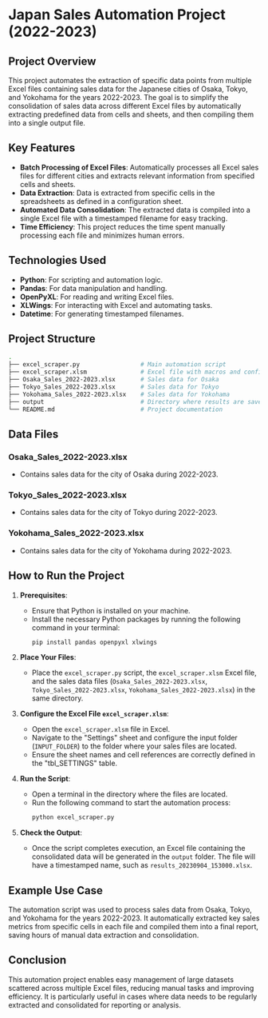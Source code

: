 # Japan Sales Automation Project (2022-2023)

## Project Overview

This project automates the extraction of specific data points from multiple Excel files containing sales data for the Japanese cities of Osaka, Tokyo, and Yokohama for the years 2022-2023. The goal is to simplify the consolidation of sales data across different Excel files by automatically extracting predefined data from cells and sheets, and then compiling them into a single output file.

## Key Features

- **Batch Processing of Excel Files**: Automatically processes all Excel sales files for different cities and extracts relevant information from specified cells and sheets.
- **Data Extraction**: Data is extracted from specific cells in the spreadsheets as defined in a configuration sheet.
- **Automated Data Consolidation**: The extracted data is compiled into a single Excel file with a timestamped filename for easy tracking.
- **Time Efficiency**: This project reduces the time spent manually processing each file and minimizes human errors.

## Technologies Used

- **Python**: For scripting and automation logic.
- **Pandas**: For data manipulation and handling.
- **OpenPyXL**: For reading and writing Excel files.
- **XLWings**: For interacting with Excel and automating tasks.
- **Datetime**: For generating timestamped filenames.

## Project Structure

```bash
.
├── excel_scraper.py                 # Main automation script
├── excel_scraper.xlsm               # Excel file with macros and configuration settings
├── Osaka_Sales_2022-2023.xlsx       # Sales data for Osaka
├── Tokyo_Sales_2022-2023.xlsx       # Sales data for Tokyo
├── Yokohama_Sales_2022-2023.xlsx    # Sales data for Yokohama
├── output                           # Directory where results are saved
└── README.md                        # Project documentation
```

## Data Files

### Osaka_Sales_2022-2023.xlsx
- Contains sales data for the city of Osaka during 2022-2023.

### Tokyo_Sales_2022-2023.xlsx
- Contains sales data for the city of Tokyo during 2022-2023.

### Yokohama_Sales_2022-2023.xlsx
- Contains sales data for the city of Yokohama during 2022-2023.

## How to Run the Project

1. **Prerequisites**:
   - Ensure that Python is installed on your machine.
   - Install the necessary Python packages by running the following command in your terminal:
     ```bash
     pip install pandas openpyxl xlwings
     ```

2. **Place Your Files**:
   - Place the `excel_scraper.py` script, the `excel_scraper.xlsm` Excel file, and the sales data files (`Osaka_Sales_2022-2023.xlsx`, `Tokyo_Sales_2022-2023.xlsx`, `Yokohama_Sales_2022-2023.xlsx`) in the same directory.

3. **Configure the Excel File `excel_scraper.xlsm`**:
   - Open the `excel_scraper.xlsm` file in Excel.
   - Navigate to the "Settings" sheet and configure the input folder (`INPUT_FOLDER`) to the folder where your sales files are located.
   - Ensure the sheet names and cell references are correctly defined in the "tbl_SETTINGS" table.

4. **Run the Script**:
   - Open a terminal in the directory where the files are located.
   - Run the following command to start the automation process:
     ```bash
     python excel_scraper.py
     ```

5. **Check the Output**:
   - Once the script completes execution, an Excel file containing the consolidated data will be generated in the `output` folder. The file will have a timestamped name, such as `results_20230904_153000.xlsx`.

## Example Use Case

The automation script was used to process sales data from Osaka, Tokyo, and Yokohama for the years 2022-2023. It automatically extracted key sales metrics from specific cells in each file and compiled them into a final report, saving hours of manual data extraction and consolidation.

## Conclusion

This automation project enables easy management of large datasets scattered across multiple Excel files, reducing manual tasks and improving efficiency. It is particularly useful in cases where data needs to be regularly extracted and consolidated for reporting or analysis.
